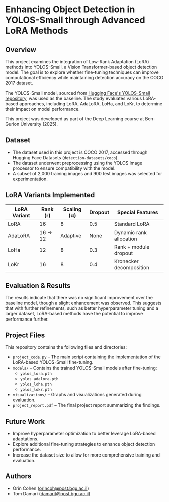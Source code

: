 # Enhancing Object Detection in YOLOS-Small through Advanced LoRA Methods

## Overview

This project examines the integration of Low-Rank Adaptation (LoRA) methods into YOLOS-Small, a Vision Transformer-based object detection model. The goal is to explore whether fine-tuning techniques can improve computational efficiency while maintaining detection accuracy on the COCO 2017 dataset.

The YOLOS-Small model, sourced from [Hugging Face's YOLOS-Small repository](https://huggingface.co/hustvl/yolos-small), was used as the baseline. The study evaluates various LoRA-based approaches, including LoRA, AdaLoRA, LoHa, and LoKr, to determine their impact on model performance.

This project was developed as part of the Deep Learning course at Ben-Gurion University (2025).

## Dataset

- The dataset used in this project is COCO 2017, accessed through Hugging Face Datasets (`detection-datasets/coco`).
- The dataset underwent preprocessing using the YOLOS image processor to ensure compatibility with the model.
- A subset of 2,000 training images and 900 test images was selected for experimentation.

## LoRA Variants Implemented

| LoRA Variant | Rank (r) | Scaling (α) | Dropout | Special Features        |
| ------------ | -------- | ----------- | ------- | ----------------------- |
| LoRA         | 16       | 8           | 0.5     | Standard LoRA           |
| AdaLoRA      | 16 → 12  | Adaptive    | None    | Dynamic rank allocation |
| LoHa         | 12       | 8           | 0.3     | Rank + module dropout   |
| LoKr         | 16       | 8           | 0.4     | Kronecker decomposition |

## Evaluation & Results

The results indicate that there was no significant improvement over the baseline model, though a slight enhancement was observed. This suggests that with further refinements, such as better hyperparameter tuning and a larger dataset, LoRA-based methods have the potential to improve performance further.

## Project Files

This repository contains the following files and directories:

- `project_code.py` – The main script containing the implementation of the LoRA-based YOLOS-Small fine-tuning.
- `models/` – Contains the trained YOLOS-Small models after fine-tuning:
  - `yolos_lora.pth`
  - `yolos_adalora.pth`
  - `yolos_loha.pth`
  - `yolos_lokr.pth`
- `visualizations/` – Graphs and visualizations generated during evaluation.
- `project_report.pdf` – The final project report summarizing the findings.

## Future Work

- Improve hyperparameter optimization to better leverage LoRA-based adaptations.
- Explore additional fine-tuning strategies to enhance object detection performance.
- Increase the dataset size to allow for more comprehensive training and evaluation.

## Authors

- Orin Cohen ([orincoh@post.bgu.ac.il](mailto:orincoh@post.bgu.ac.il))
- Tom Damari ([damarit@post.bgu.ac.il](mailto:damarit@post.bgu.ac.il))

